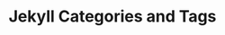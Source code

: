 ---
layout: single
title:  "Jekyll Categories and Tags"
categories: [Blog]
tags: [azure,linux]
description: "Why I prefer tags over categories in Jekyll" #this is a custom variable meant for a short description to be displayed on home page
---
